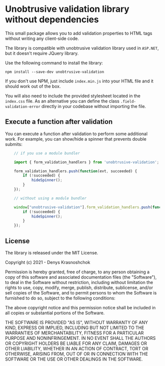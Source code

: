 # Unobtrusive validation library without dependencies

This small package allows you to add validation properties to HTML tags without writing any client-side code.

The library is compatible with unobtrusive validation library used in `ASP.NET`, but it doesn't require JQuery library.

Use the following command to install the library:

    npm install --save-dev unobtrusive-validation

If you don't use NPM, just include `index.min.js` into your HTML file and it should work out of the box.

You will also need to include the provided stylesheet located in the `index.css` file. As an alternative you can define the class `.field-validation-error` directly in your codebase without importing the file.

## Execute a function after validation

You can execute a function after validation to perform some additional work. For example, you can show/hide a spinner that prevents double submits:

```javascript
    // if you use a module bundler

    import { form_validation_handlers } from 'unobtrusive-validation';

    form_validation_handlers.push(function(evt, succeeded) {
        if (!succeeded) {
            hideSpinner();
        }
    });

    // without using a module bundler

    window["unobtrusive-validation"].form_validation_handlers.push(function(evt, succeeded) {
        if (!succeeded) {
            hideSpinner();
        }
    });
```

## License

The library is released under the MIT License.

Copyright (c) 2021 - Denys Krasnoshchok

Permission is hereby granted, free of charge, to any person obtaining a copy
of this software and associated documentation files (the "Software"), to deal
in the Software without restriction, including without limitation the rights
to use, copy, modify, merge, publish, distribute, sublicense, and/or sell
copies of the Software, and to permit persons to whom the Software is
furnished to do so, subject to the following conditions:

The above copyright notice and this permission notice shall be included in
all copies or substantial portions of the Software.

THE SOFTWARE IS PROVIDED "AS IS", WITHOUT WARRANTY OF ANY KIND, EXPRESS OR
IMPLIED, INCLUDING BUT NOT LIMITED TO THE WARRANTIES OF MERCHANTABILITY,
FITNESS FOR A PARTICULAR PURPOSE AND NONINFRINGEMENT. IN NO EVENT SHALL THE
AUTHORS OR COPYRIGHT HOLDERS BE LIABLE FOR ANY CLAIM, DAMAGES OR OTHER
LIABILITY, WHETHER IN AN ACTION OF CONTRACT, TORT OR OTHERWISE, ARISING FROM,
OUT OF OR IN CONNECTION WITH THE SOFTWARE OR THE USE OR OTHER DEALINGS IN
THE SOFTWARE.
